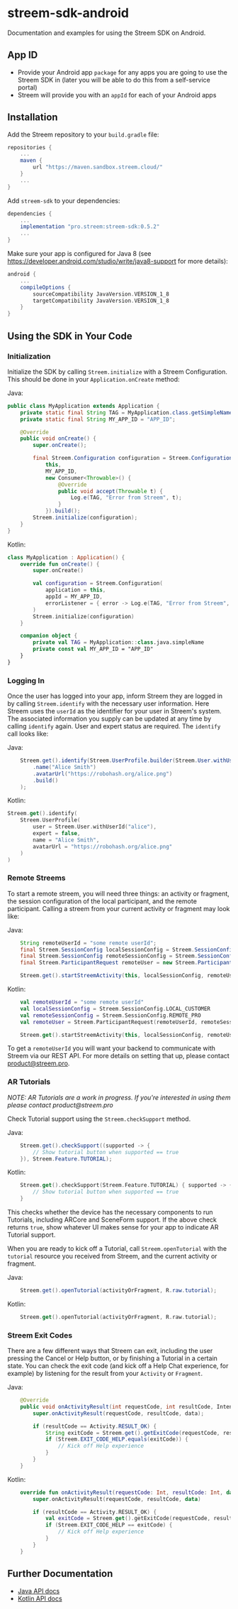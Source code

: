 # streem-sdk-android

Documentation and examples for using the Streem SDK on Android.

## App ID

-   Provide your Android app `package` for any apps you are going to use the Streem SDK in (later you will be able to do this from a self-service portal)
-   Streem will provide you with an `appId` for each of your Android apps

## Installation

Add the Streem repository to your `build.gradle` file:

```gradle
repositories {
    ...
    maven {
        url "https://maven.sandbox.streem.cloud/"
    }
    ...
}
```

Add `streem-sdk` to your dependencies:

```gradle
dependencies {
    ...
    implementation "pro.streem:streem-sdk:0.5.2"
    ...
}
```

Make sure your app is configured for Java 8 (see https://developer.android.com/studio/write/java8-support for more details):

```gradle
android {
    ...
    compileOptions {
        sourceCompatibility JavaVersion.VERSION_1_8
        targetCompatibility JavaVersion.VERSION_1_8
    }
}
```

## Using the SDK in Your Code

### Initialization

Initialize the SDK by calling `Streem.initialize` with a Streem Configuration. This should be done in your `Application.onCreate` method:

Java:

```java
public class MyApplication extends Application {
    private static final String TAG = MyApplication.class.getSimpleName();
    private static final String MY_APP_ID = "APP_ID";

    @Override
    public void onCreate() {
        super.onCreate();

        final Streem.Configuration configuration = Streem.Configuration.builder(
            this,
            MY_APP_ID,
            new Consumer<Throwable>() {
                @Override
                public void accept(Throwable t) {
                    Log.e(TAG, "Error from Streem", t);
                }
            }).build();
        Streem.initialize(configuration);
    }
}
```

Kotlin:

```kotlin
class MyApplication : Application() {
    override fun onCreate() {
        super.onCreate()

        val configuration = Streem.Configuration(
            application = this,
            appId = MY_APP_ID,
            errorListener = { error -> Log.e(TAG, "Error from Streem", error) }
        )
        Streem.initialize(configuration)
    }

    companion object {
        private val TAG = MyApplication::class.java.simpleName
        private const val MY_APP_ID = "APP_ID"
    }
}
```

### Logging In

Once the user has logged into your app, inform Streem they are logged in by calling `Streem.identify` with the necessary user information. Here Streem uses the `userId` as the identifier for your user in Streem's system. The associated information you supply can be updated at any time by calling `identify` again. User and expert status are required. The `identify` call looks like:

Java:

```java
    Streem.get().identify(Streem.UserProfile.builder(Streem.User.withUserId("alice"), false)
        .name("Alice Smith")
        .avatarUrl("https://robohash.org/alice.png")
        .build()
    );
```

Kotlin:

```kotlin
Streem.get().identify(
    Streem.UserProfile(
        user = Streem.User.withUserId("alice"),
        expert = false,
        name = "Alice Smith",
        avatarUrl = "https://robohash.org/alice.png"
    )
)
```

### Remote Streems

To start a remote streem, you will need three things: an activity or fragment, the session configuration of the local participant, and the remote participant. Calling a streem from your current activity or fragment may look like:

Java:

```java
    String remoteUserId = "some remote userId";
    final Streem.SessionConfig localSessionConfig = Streem.SessionConfig.LOCAL_CUSTOMER;
    final Streem.SessionConfig remoteSessionConfig = Streem.SessionConfig.REMOTE_PRO;
    final Streem.ParticipantRequest remoteUser = new Streem.ParticipantRequest(remoteUserId, remoteSessionConfig);

    Streem.get().startStreemActivity(this, localSessionConfig, remoteUser);
```

Kotlin:

```kotlin
    val remoteUserId = "some remote userId"
    val localSessionConfig = Streem.SessionConfig.LOCAL_CUSTOMER
    val remoteSessionConfig = Streem.SessionConfig.REMOTE_PRO
    val remoteUser = Streem.ParticipantRequest(remoteUserId, remoteSessionConfig)

    Streem.get().startStreemActivity(this, localSessionConfig, remoteUser)
```

To get a `remoteUserId` you will want your backend to communicate with Streem via our REST API. For more details on setting that up, please contact product@streem.pro.

### AR Tutorials

_NOTE: AR Tutorials are a work in progress. If you're interested in using them please contact product@streem.pro_

Check Tutorial support using the `Streem.checkSupport` method.

Java:

```java
    Streem.get().checkSupport((supported -> {
        // Show tutorial button when supported == true
    }), Streem.Feature.TUTORIAL);
```

Kotlin:

```kotlin
    Streem.get().checkSupport(Streem.Feature.TUTORIAL) { supported -> {
        // Show tutorial button when supported == true
    }
```

This checks whether the device has the necessary components to run Tutorials, including ARCore and SceneForm support. If the above check returns `true`, show whatever UI makes sense for your app to indicate AR Tutorial support.

When you are ready to kick off a Tutorial, call `Streem.openTutorial` with the `tutorial` resource you received from Streem, and the current activity or fragment.

Java:

```java
    Streem.get().openTutorial(activityOrFragment, R.raw.tutorial);
```

Kotlin:

```kotlin
    Streem.get().openTutorial(activityOrFragment, R.raw.tutorial);
```

### Streem Exit Codes

There are a few different ways that Streem can exit, including the user pressing the Cancel or Help button, or by finishing a Tutorial in a certain state. You can check the exit code (and kick off a Help Chat experience, for example) by listening for the result from your `Activity` or `Fragment`.

Java:

```java
    @Override
    public void onActivityResult(int requestCode, int resultCode, Intent data) {
        super.onActivityResult(requestCode, resultCode, data);

        if (resultCode == Activity.RESULT_OK) {
            String exitCode = Streem.get().getExitCode(requestCode, resultCode, data);
            if (Streem.EXIT_CODE_HELP.equals(exitCode)) {
                // Kick off Help experience
            }
        }
    }
```

Kotlin:

```kotlin
    override fun onActivityResult(requestCode: Int, resultCode: Int, data: Intent?) {
        super.onActivityResult(requestCode, resultCode, data)

        if (resultCode == Activity.RESULT_OK) {
            val exitCode = Streem.get().getExitCode(requestCode, resultCode, data)
            if (Streem.EXIT_CODE_HELP == exitCode) {
                // Kick off Help experience
            }
        }
    }
```

## Further Documentation

-   [Java API docs](https://streem.github.io/streem-sdk-android/api/java/)
-   [Kotlin API docs](https://streem.github.io/streem-sdk-android/api/kotlin/)

